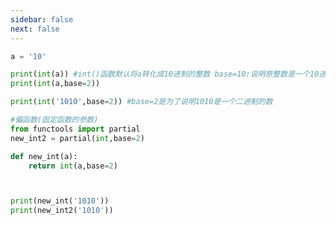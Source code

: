 ```yaml
---
sidebar: false
next: false
---
```

<BlogInfo/>






```python
a = '10'

print(int(a)) #int()函数默认将a转化成10进制的整数 base=10:说明原整数是一个10进制数
print(int(a,base=2))

print(int('1010',base=2)) #base=2是为了说明1010是一个二进制的数

#偏函数(固定函数的参数)
from functools import partial
new_int2 = partial(int,base=2)

def new_int(a):
    return int(a,base=2)



print(new_int('1010'))
print(new_int2('1010'))
```






<ActionBox />
        
<style>#top-box {margin-top:0.5rem!important;}</style>